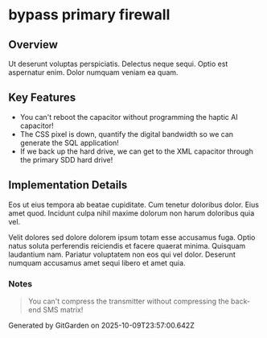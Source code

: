 # bypass primary firewall

## Overview
Ut deserunt voluptas perspiciatis. Delectus neque sequi. Optio est aspernatur enim. Dolor numquam veniam ea quam.

## Key Features
- You can't reboot the capacitor without programming the haptic AI capacitor!
- The CSS pixel is down, quantify the digital bandwidth so we can generate the SQL application!
- If we back up the hard drive, we can get to the XML capacitor through the primary SDD hard drive!

## Implementation Details
Eos ut eius tempora ab beatae cupiditate. Cum tenetur doloribus dolor. Eius amet quod. Incidunt culpa nihil maxime dolorum non harum doloribus quia vel.
 Velit dolores sed dolore dolorem ipsum totam esse accusamus fuga. Optio natus soluta perferendis reiciendis et facere quaerat minima. Quisquam laudantium nam. Pariatur voluptatem non eos qui vel dolor. Deserunt numquam accusamus amet sequi libero et amet quia.

### Notes
> You can't compress the transmitter without compressing the back-end SMS matrix!

Generated by GitGarden on 2025-10-09T23:57:00.642Z